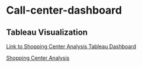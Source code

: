 # Call-center-dashboard

## Tableau Visualization
[Link to Shopping Center Analysis Tableau Dashboard](https://public.tableau.com/app/profile/samir.aghalarov/viz/Shopping_center/Home)

[Shopping Center Analysis](https://public.tableau.com/app/profile/samir.aghalarov/viz/Shopping_center/Home)
